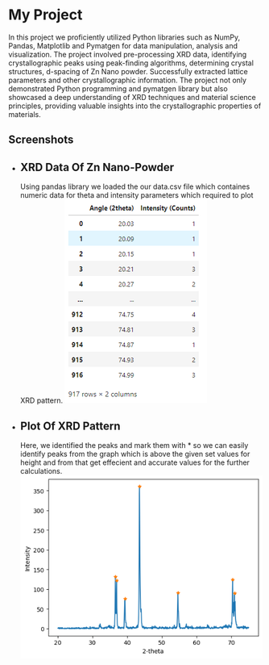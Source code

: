 # My Project

  In this project we proficiently utilized Python libraries such as NumPy, Pandas, Matplotlib and Pymatgen for data
manipulation, analysis and visualization. The project involved pre-processing XRD data, identifying
crystallographic peaks using peak-finding algorithms, determining crystal structures, d-spacing of Zn Nano powder.
Successfully extracted lattice parameters and other crystallographic information. The project not only demonstrated
Python programming and pymatgen library but also showcased a deep understanding of XRD techniques and
material science principles, providing valuable insights into the crystallographic properties of materials.

## Screenshots
- ## XRD Data Of Zn Nano-Powder
  Using pandas library we loaded the our data.csv file which containes numeric data for theta and intensity parameters which required to plot XRD pattern.
![DATA](https://github.com/dipakkhedkar1104/-python-XRD-Data-Analysis/blob/main/image.png)

- ## Plot Of XRD Pattern
  Here, we identified the peaks and mark them with * so we can easily identify peaks from the graph which is above the given set values for height and from that get effecient and accurate values for the further calculations.
![Plot1](https://github.com/dipakkhedkar1104/-python-XRD-Data-Analysis/blob/main/Images/image.png)
